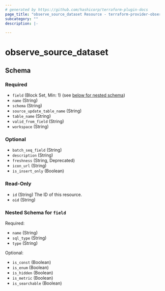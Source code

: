 ```yaml
---
# generated by https://github.com/hashicorp/terraform-plugin-docs
page_title: "observe_source_dataset Resource - terraform-provider-observe"
subcategory: ""
description: |-
  
---
```

# observe_source_dataset



<!-- schema generated by tfplugindocs -->
## Schema

### Required

- `field` (Block Set, Min: 1) (see [below for nested schema](#nestedblock--field))
- `name` (String)
- `schema` (String)
- `source_update_table_name` (String)
- `table_name` (String)
- `valid_from_field` (String)
- `workspace` (String)

### Optional

- `batch_seq_field` (String)
- `description` (String)
- `freshness` (String, Deprecated)
- `icon_url` (String)
- `is_insert_only` (Boolean)

### Read-Only

- `id` (String) The ID of this resource.
- `oid` (String)

<a id="nestedblock--field"></a>
### Nested Schema for `field`

Required:

- `name` (String)
- `sql_type` (String)
- `type` (String)

Optional:

- `is_const` (Boolean)
- `is_enum` (Boolean)
- `is_hidden` (Boolean)
- `is_metric` (Boolean)
- `is_searchable` (Boolean)

